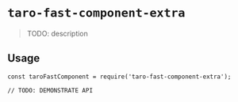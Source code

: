 # `taro-fast-component-extra`

> TODO: description

## Usage

```
const taroFastComponent = require('taro-fast-component-extra');

// TODO: DEMONSTRATE API
```
